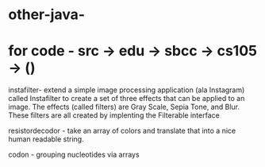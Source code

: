 # other-java-
# for code - src -> edu -> sbcc -> cs105 -> ()

instafilter-  extend a simple image processing application (ala Instagram) called Instafilter to create a set of three effects that can be applied to an image. The effects (called filters) are Gray Scale, Sepia Tone, and Blur. These filters are all created by implenting the Filterable interface

resistordecodor - take an array of colors and translate that into a nice human readable string. 

codon  - grouping nucleotides via arrays 
